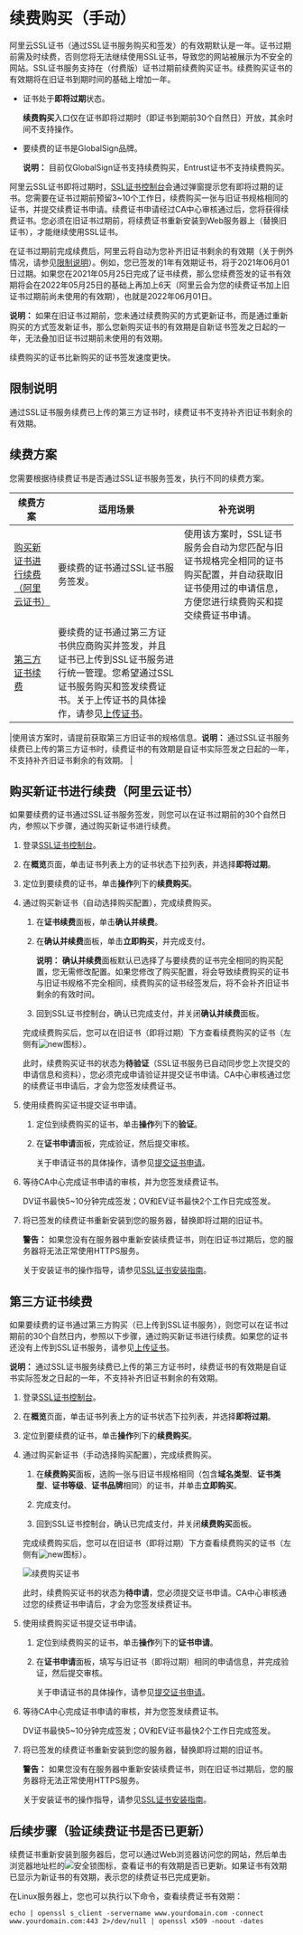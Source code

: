 # 续费购买（手动）

阿里云SSL证书（通过SSL证书服务购买和签发）的有效期默认是一年。证书过期前需及时续费，否则您将无法继续使用SSL证书，导致您的网站被展示为不安全的网站。SSL证书服务支持在（付费版）证书过期前续费购买证书。续费购买证书的有效期将在旧证书到期时间的基础上增加一年。

-   证书处于**即将过期**状态。

    **续费购买**入口仅在证书即将过期时（即证书到期前30个自然日）开放，其余时间不支持操作。

-   要续费的证书是GlobalSign品牌。

    **说明：** 目前仅GlobalSign证书支持续费购买，Entrust证书不支持续费购买。


阿里云SSL证书即将过期时，[SSL证书控制台](https://yundunnext.console.aliyun.com/?p=cas)会通过弹窗提示您有即将过期的证书。您需要在证书过期前预留3~10个工作日，续费购买一张与旧证书规格相同的证书，并提交续费证书申请。续费证书申请经过CA中心审核通过后，您将获得续费证书。您必须在旧证书过期前，将续费证书重新安装到Web服务器上（替换旧证书），才能继续使用SSL证书。

在证书过期前完成续费后，阿里云将自动为您补齐旧证书剩余的有效期（关于例外情况，请参见[限制说明](#section_2rn_d2i_wwh)）。例如，您已签发的1年有效期证书，将于2021年06月01日过期。如果您在2021年05月25日完成了证书续费，那么您续费签发的证书有效期将会在2022年05月25日的基础上再加上6天（阿里云会为您的续费证书加上旧证书过期前尚未使用的有效期），也就是2022年06月01日。

**说明：** 如果在旧证书过期前，您未通过续费购买的方式更新证书，而是通过重新购买的方式签发新证书，那么您新购买证书的有效期是自新证书签发之日起的一年，无法叠加旧证书过期前未使用的有效期。

续费购买的证书比新购买的证书签发速度更快。

## 限制说明

通过SSL证书服务续费已上传的第三方证书时，续费证书不支持补齐旧证书剩余的有效期。

## 续费方案

您需要根据待续费证书是否通过SSL证书服务签发，执行不同的续费方案。

|续费方案|适用场景|补充说明|
|----|----|----|
|[购买新证书进行续费（阿里云证书）](#section_axb_wib_wjn)|要续费的证书通过SSL证书服务签发。|使用该方案时，SSL证书服务会自动为您匹配与旧证书规格完全相同的证书购买配置，并自动获取旧证书使用过的申请信息，方便您进行续费购买和提交续费证书申请。|
|[第三方证书续费](#section_rm5_fi3_qqo)|要续费的证书通过第三方证书供应商购买并签发，并且证书已上传到SSL证书服务进行统一管理。您希望通过SSL证书服务购买和签发续费证书。关于上传证书的具体操作，请参见[上传证书](/intl.zh-CN/证书（第三方）上传/上传证书.md)。

|使用该方案时，请提前获取第三方旧证书的规格信息。**说明：** 通过SSL证书服务续费已上传的第三方证书时，续费证书的有效期是自证书实际签发之日起的一年，不支持补齐旧证书剩余的有效期。 |

## 购买新证书进行续费（阿里云证书）

如果要续费的证书通过SSL证书服务签发，则您可以在证书过期前的30个自然日内，参照以下步骤，通过购买新证书进行续费。

1.  登录[SSL证书控制台](https://yundunnext.console.aliyun.com/?p=cas)。

2.  在**概览**页面，单击证书列表上方的证书状态下拉列表，并选择**即将过期**。

3.  定位到要续费的证书，单击**操作**列下的**续费购买**。

4.  通过购买新证书（自动选择购买配置），完成续费购买。

    1.  在**证书续费**面板，单击**确认并续费**。

    2.  在**确认并续费**面板，单击**立即购买**，并完成支付。

        **说明：** **确认并续费**面板默认已选择了与要续费的证书完全相同的购买配置，您无需修改配置。如果您修改了购买配置，将会导致续费购买的证书与旧证书规格不完全相同，续费购买的证书经签发后，将不会补齐旧证书剩余的有效时间。

    3.  回到SSL证书控制台，确认已完成支付，并关闭**确认并续费**面板。

    完成续费购买后，您可以在旧证书（即将过期）下方查看续费购买的证书（左侧有![new](https://static-aliyun-doc.oss-accelerate.aliyuncs.com/assets/img/zh-CN/8658211161/p227296.png)图标）。

    此时，续费购买证书的状态为**待验证**（SSL证书服务已自动同步您上次提交的申请信息和资料），您必须完成申请验证并提交证书申请。CA中心审核通过您的续费证书申请后，才会为您签发续费证书。

5.  使用续费购买证书提交证书申请。

    1.  定位到续费购买的证书，单击**操作**列下的**验证**。

    2.  在**证书申请**面板，完成验证，然后提交审核。

        关于申请证书的具体操作，请参见[提交证书申请](/intl.zh-CN/证书申请/提交证书申请.md)。

6.  等待CA中心完成证书申请的审核，并为您签发续费证书。

    DV证书最快5~10分钟完成签发；OV和EV证书最快2个工作日完成签发。

7.  将已签发的续费证书重新安装到您的服务器，替换即将过期的旧证书。

    **警告：** 如果您没有在服务器中重新安装续费证书，则在旧证书过期后，您的服务器将无法正常使用HTTPS服务。

    关于安装证书的操作指导，请参见[SSL证书安装指南](/intl.zh-CN/证书安装/SSL证书安装指南.md)。


## 第三方证书续费

如果要续费的证书通过第三方购买（已上传到SSL证书服务），则您可以在证书过期前的30个自然日内，参照以下步骤，通过购买新证书进行续费。如果您的证书还没有上传到SSL证书服务，请参见[上传证书](/intl.zh-CN/证书（第三方）上传/上传证书.md)。

**说明：** 通过SSL证书服务续费已上传的第三方证书时，续费证书的有效期是自证书实际签发之日起的一年，不支持补齐旧证书剩余的有效期。

1.  登录[SSL证书控制台](https://yundunnext.console.aliyun.com/?p=cas)。

2.  在**概览**页面，单击证书列表上方的证书状态下拉列表，并选择**即将过期**。

3.  定位到要续费的证书，单击**操作**列下的**续费购买**。

4.  通过购买新证书（手动选择购买配置），完成续费购买。

    1.  在**续费购买**面板，选购一张与旧证书规格相同（包含**域名类型**、**证书类型**、**证书等级**、**证书品牌**相同）的证书，并单击**立即购买**。

    2.  完成支付。

    3.  回到SSL证书控制台，确认已完成支付，并关闭**续费购买**面板。

    完成续费购买后，您可以在旧证书（即将过期）下方查看续费购买的证书（左侧有![new](https://static-aliyun-doc.oss-accelerate.aliyuncs.com/assets/img/zh-CN/8658211161/p227296.png)图标）。

    ![续费购买证书](https://static-aliyun-doc.oss-accelerate.aliyuncs.com/assets/img/zh-CN/2026211161/p226155.png)

    此时，续费购买证书的状态为**待申请**，您必须提交证书申请。CA中心审核通过您的续费证书申请后，才会为您签发续费证书。

5.  使用续费购买证书提交证书申请。

    1.  定位到续费购买的证书，单击**操作**列下的**证书申请**。

    2.  在**证书申请**面板，填写与旧证书（即将过期）相同的申请信息，并完成验证，然后提交审核。

        关于申请证书的具体操作，请参见[提交证书申请](/intl.zh-CN/证书申请/提交证书申请.md)。

6.  等待CA中心完成证书申请的审核，并为您签发续费证书。

    DV证书最快5~10分钟完成签发；OV和EV证书最快2个工作日完成签发。

7.  将已签发的续费证书重新安装到您的服务器，替换即将过期的旧证书。

    **警告：** 如果您没有在服务器中重新安装续费证书，则在旧证书过期后，您的服务器将无法正常使用HTTPS服务。

    关于安装证书的操作指导，请参见[SSL证书安装指南](/intl.zh-CN/证书安装/SSL证书安装指南.md)。


## 后续步骤（验证续费证书是否已更新）

续费证书重新安装到服务器后，您可以通过Web浏览器访问您的网站，然后单击浏览器地址栏的![安全锁](https://static-aliyun-doc.oss-accelerate.aliyuncs.com/assets/img/zh-CN/2026211161/p227503.png)图标，查看证书的有效期是否已更新。如果证书有效期已显示为新证书的有效期，表示您的续费证书已完成更新。

在Linux服务器上，您也可以执行以下命令，查看续费证书有效期：

```
echo | openssl s_client -servername www.yourdomain.com -connect www.yourdomain.com:443 2>/dev/null | openssl x509 -noout -dates
```

